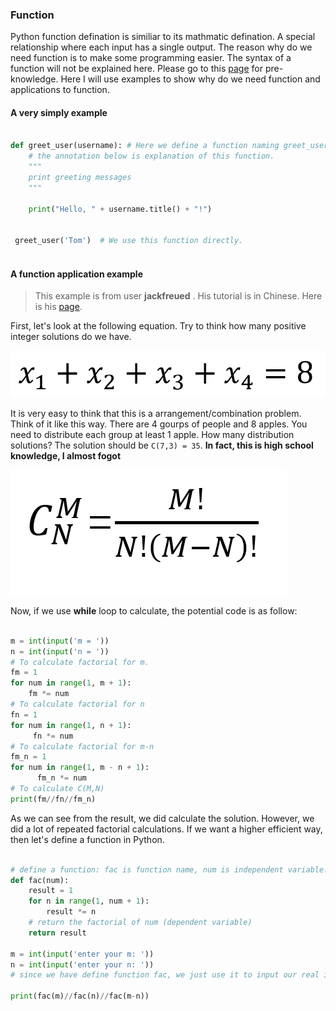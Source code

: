 ### Function

Python function defination is similiar to its mathmatic defination. A special relationship where each input has a single output. The reason why do we need function is to make some programming easier. The syntax of a function will not be explained here. Please go to this [page](<https://www.tutorialspoint.com/python/python_functions.htm>) for pre-knowledge. Here I will use examples to show why do we need function and applications to function.

#### A very simply example 

```python

def greet_user(username): # Here we define a function naming greet_user. 'username' is a nominal parameter
    # the annotation below is explanation of this function.
    """
    print greeting messages
    """
    
    print("Hello, " + username.title() + "!")  
    
 
 greet_user('Tom')  # We use this function directly.
 
 ```

#### A function application example
> This example is from user **jackfreued** . His tutorial is in Chinese. Here is his [page](<https://github.com/jackfrued>).  


First, let's look at the following equation. Try to think how many positive integer solutions do we have.

![](REF/equation_1.png)

It is very easy to think that this is a arrangement/combination problem. Think of it like this way. There are 4 gourps of people and 8 apples. You need to distribute each group at least 1 apple. How many distribution solutions?
The solution should be `C(7,3) = 35`.
**In fact, this is high school knowledge, I almost fogot**

![](REF/factorial_equation_1.png)


Now, if we use **while** loop to calculate, the potential code is as follow:

```python

m = int(input('m = '))
n = int(input('n = '))
# To calculate factorial for m.
fm = 1
for num in range(1, m + 1):
    fm *= num
# To calculate factorial for n
fn = 1
for num in range(1, n + 1):
     fn *= num
# To calculate factorial for m-n
fm_n = 1
for num in range(1, m - n + 1):
      fm_n *= num
# To calculate C(M,N)
print(fm//fn//fm_n)

```

As we can see from the result, we did calculate the solution. However, we did a lot of repeated factorial calculations. If we want a higher efficient way, then let's define a function in Python.

```python

# define a function: fac is function name, num is independent variable.
def fac(num):
    result = 1
    for n in range(1, num + 1):
        result *= n
    # return the factorial of num (dependent variable)
    return result
    
m = int(input('enter your m: '))
n = int(input('enter your n: '))
# since we have define function fac, we just use it to input our real independent variables.

print(fac(m)//fac(n)//fac(m-n))

```
